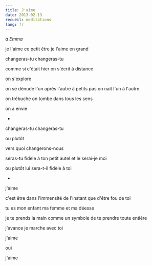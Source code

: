 ```yaml
---
title: J'aime
date: 2013-02-13
recueil: meditations
lang: fr
---
```


*à Emma*

je l'aime ce petit être
je l'aime en grand

changeras-tu changeras-tu

comme si c'était hier
on s'écrit à distance

on s'explore

on se dénude l'un après l'autre à petits pas
on nait l'un à l'autre

on trébuche on tombe
dans tous les sens

on a envie

*

changeras-tu changeras-tu

ou plutôt

vers quoi changerons-nous

seras-tu fidèle à ton petit autel
et le serai-je moi

ou plutôt
lui sera-t-il fidèle à toi

*

j'aime

c'est être dans l'immensité de l'instant
que d'être fou de toi

tu es mon enfant ma femme et ma déesse

je te prends la main
comme un symbole de te prendre toute entière

j'avance
je marche avec toi

j'aime

oui

j'aime
